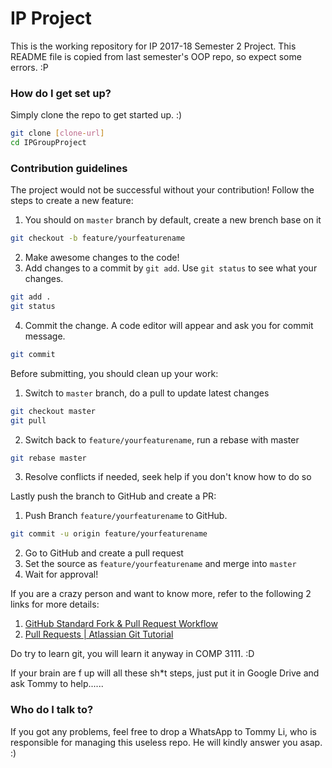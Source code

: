 # IP Project #

This is the working repository for IP 2017-18 Semester 2 Project. This README file is copied from last semester's OOP repo, so expect some errors. :P

### How do I get set up? ###

Simply clone the repo to get started up. :)

```bash
git clone [clone-url]
cd IPGroupProject
```

### Contribution guidelines ###

The project would not be successful without your contribution! Follow the steps to create a new feature:

1.  You should on `master` branch by default, create a new brench base on it
```bash
git checkout -b feature/yourfeaturename
```
2.  Make awesome changes to the code!
3.  Add changes to a commit by `git add`. Use `git status` to see what your changes.
```bash
git add .
git status
```
4.  Commit the change. A code editor will appear and ask you for commit message.
```bash
git commit
```

Before submitting, you should clean up your work:

1.  Switch to `master` branch, do a pull to update latest changes
```bash
git checkout master
git pull
```
2.  Switch back to `feature/yourfeaturename`, run a rebase with master
```bash
git rebase master
```
3.  Resolve conflicts if needed, seek help if you don't know how to do so

Lastly push the branch to GitHub and create a PR:

1.  Push Branch `feature/yourfeaturename` to GitHub.
```bash
git commit -u origin feature/yourfeaturename
```
2.  Go to GitHub and create a pull request
3.  Set the source as `feature/yourfeaturename` and merge into `master`
4.  Wait for approval!

If you are a crazy person and want to know more, refer to the following 2 links for more details:

1.  [GitHub Standard Fork & Pull Request Workflow](https://gist.github.com/Chaser324/ce0505fbed06b947d962)
2.  [Pull Requests | Atlassian Git Tutorial](https://www.atlassian.com/git/tutorials/making-a-pull-request)

Do try to learn git, you will learn it anyway in COMP 3111. :D

If your brain are f up will all these sh*t steps, just put it in Google Drive and ask Tommy to help......


### Who do I talk to? ###

If you got any problems, feel free to drop a WhatsApp to Tommy Li, who is responsible for managing this useless repo. He will kindly answer you asap. :)
